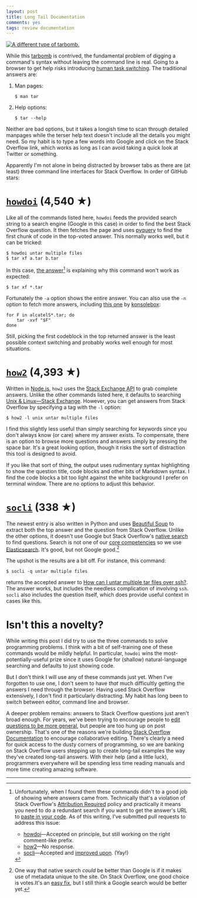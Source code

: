 ```yaml
---
layout: post
title: Long Tail Documentation
comments: yes
tags: review documentation
---
```


[![A different type of tarbomb.](http://imgs.xkcd.com/comics/tar.png "I don't know what's worse--the fact that after 15 years of using tar I still can't keep the flags straight, or that after 15 years of technological advancement I'm still mucking with tar flags that were 15 years old when I started.")](https://xkcd.com/1168/)

While this [tarbomb](http://www.linfo.org/tarbomb.html) is contrived,
the fundamental problem of digging a command's syntax without leaving
the command line is real. Going to a browser to get help risks
introducing
[human task switching](http://www.joelonsoftware.com/articles/fog0000000022.html). The
traditional answers are:

1. Man pages:

       $ man tar

2. Help options:

       $ tar --help

Neither are bad options, but it takes a longish time to scan through
detailed manpages while the terser help text doesn't include all the
details you might need. So my habit is to type a few words into Google
and click on the Stack Overflow link, which works as long as I can
avoid taking a quick look at Twitter or something.

Apparently I'm not alone in being distracted by browser tabs as there
are (at least) three command line interfaces for Stack Overflow. In
order of GitHub stars:

# [`howdoi`](https://github.com/gleitz/howdoi) (4,540 ★)

Like all of the commands listed here, `howdoi` feeds the provided
search string to a search engine (Google in this case) in order to
find the best Stack Overflow question. It then fetches the page and
uses [pyquery](https://pythonhosted.org/pyquery/) to find the first
chunk of code in the top-voted answer. This normally works well, but it
can be tricked:

    $ howdoi untar multiple files
    $ tar xf a.tar b.tar

In this case, [the answer](http://stackoverflow.com/a/583891/1438)[^1] is
explaining why this command won't work as expected:

    $ tar xf *.tar

Fortunately the `-a` option shows the entire answer. You can also use
the `-n` option to fetch more answers, including
[this one](http://stackoverflow.com/a/25123755/1438) by
[konsolebox](http://stackoverflow.com/users/445221/konsolebox):

    for F in alcatelS*.tar; do
        tar -xvf "$F" 
    done

Still, picking the first codeblock in the top returned answer is the
least possible context switching and probably works well enough for
most situations.

# [`how2`](https://github.com/santinic/how2) (4,393 ★)

Written in [Node.js](https://nodejs.org/en/), `how2` uses the
[Stack Exchange API](https://api.stackexchange.com/) to grab complete
answers. Unlike the other commands listed here, it defaults to
searching
[Unix &amp; Linux&mdash;Stack Exchange](http://unix.stackexchange.com/). However,
you can get answers from Stack Overflow by specifying a tag with
the `-l` option:

    $ how2 -l unix untar multiple files

I find this slightly less useful than simply searching for keywords
since you don't always know (or care) where my answer exists. To
compensate, there is an option to browse more questions and answers
simply by pressing the space bar. It's a great looking option, though
it risks the sort of distraction this tool is designed to avoid.

If you like that sort of thing, the output uses rudimentary syntax
highlighting to show the question title, code blocks and other bits of
Markdown syntax. I find the code blocks a bit too light against the
white background I prefer on terminal window. There are no options to
adjust this behavior.

# [`socli`](https://github.com/gautamkrishnar/socli) (338 ★)

The newest entry is also written in Python and uses
[Beautiful Soup](https://www.crummy.com/software/BeautifulSoup/) to
extract both the top answer and the question from Stack
Overflow. Unlike the other options, it doesn't use Google but Stack
Overflow's
[native search](http://stackoverflow.com/search?q=untar%20multiple%20files)
to find questions. Search is not one of our
[core competencies](http://www.joelonsoftware.com/articles/fog0000000007.html)
so we use [Elasticsearch](https://www.elastic.co/). It's good, but not
Google good.[^2]

The upshot is the results are a bit off. For instance, this command:

    $ socli -q untar multiple files

returns the accepted answer to
[How can I untar multiple tar files over ssh?](http://stackoverflow.com/q/6208918/1438). The
answer works, but includes the needless complication of involving
`ssh`. `socli` also includes the question itself, which does provide
useful context in cases like this.

# Isn't this a novelty?

While writing this post I did try to use the three commands to solve
programming problems. I think with a bit of self-training one of these
commands would be mildly helpful. In particular, `howdoi` wins the
most-potentially-useful prize since it uses Google for (shallow)
natural-language searching and defaults to just showing code.

But I don't think I will use any of these commands just yet. When I've
forgotten to use one, I don't seem to have _that_ much difficultly
getting the answers I need through the browser. Having used Stack
Overflow extensively, I don't find it particularly distracting. My
habit has long been to switch between editor, command line and
browser.

A deeper problem remains: answers to Stack Overflow questions just
aren't broad enough. For years, we've been trying to encourage people
to
[edit questions to be more general](https://blog.stackoverflow.com/2011/01/the-wikipedia-of-long-tail-programming-questions/),
but people are too hung up on post ownership. That's one of the
reasons we're building
[Stack Overflow Documentation](http://stackoverflow.com/tour/documentation)
to encourage collaborative editing. There's clearly a need for quick
access to the dusty corners of programming, so we are banking on Stack
Overflow users stepping up to create long-tail examples the way
they've created long-tail answers. With their help (and a little
luck), programmers everywhere will be spending less time reading
manuals and more time creating amazing software.

---

[^1]: Unfortunately, when I found them these commands didn't to a good
    job of showing where answers came from. Technically that's a
    violation of Stack Overflow's
    [Attribution Required](http://blog.stackoverflow.com/2009/06/attribution-required/)
    policy and practically it means you need to do a redundant search
    if you want to get the answer's URL to
    [paste in your code](http://meta.stackexchange.com/q/272956/1438). As
    of this writing, I've submitted pull requests to address this
    issue:

    * [howdoi](https://github.com/gleitz/howdoi/pull/153)&mdash;Accepted
      on principle, but still working on the right comment-like prefix.
    * [how2](https://github.com/santinic/how2/pull/72)&mdash;No response.
    * [socli](https://github.com/gautamkrishnar/socli/pull/18)&mdash;Accepted
      and
      [improved upon](https://github.com/gautamkrishnar/socli/commit/23bbc839d2fcb6542a60511306ab8ea6efe5c334). (Yay!)

[^2]: One way that native search _could_ be better than Google is if
    it makes use of metadata unique to the site. On Stack Overflow,
    one good choice is votes.It's an
    [easy fix](https://github.com/jericson/socli/commit/cc87c31b686b0044ae48dfa15d326087b6372055),
    but I still think a Google search would be better yet.

<!--  LocalWords:  manpages LocalWords tarbomb GitHub howdoi santinic
 -->
<!--  LocalWords:  github gleitz socli https xkcd pyquery konsolebox
 -->
<!--  LocalWords:  jericson codeblock js  beautifulsoup BeautifulSoup
 -->
<!--  LocalWords:  untar html Elasticsearch
 -->
